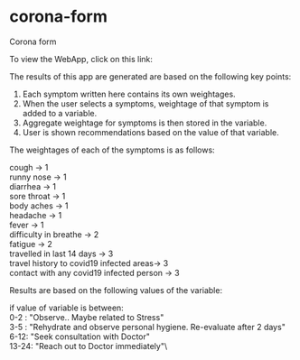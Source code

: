 # corona-form
Corona form

To view the WebApp, click on this link: 

The results of this app are generated are based on the following key points:
  1. Each symptom written here contains its own weightages.
  2. When the user selects a symptoms, weightage of that symptom is added to a variable.
  3. Aggregate weightage for symptoms is then stored in the variable.
  4. User is shown recommendations based on the value of that variable.

The weightages of each of the symptoms is as follows:
  
  cough -> 1\
  runny nose -> 1\
  diarrhea -> 1\
  sore throat -> 1\
  body aches -> 1\
  headache -> 1\
  fever -> 1\
  difficulty in breathe -> 2\
  fatigue -> 2\
  travelled in last 14 days -> 3\
  travel history to covid19 infected areas-> 3\
  contact with any covid19 infected person -> 3
  
  
 Results are based on the following values of the variable:
 
  if value of variable is between:\
      0-2 : "Observe.. Maybe related to Stress"\
      3-5 : "Rehydrate and observe personal hygiene. Re-evaluate after 2 days"\
      6-12: "Seek consultation with Doctor"\
      13-24: "Reach out to Doctor immediately"\
